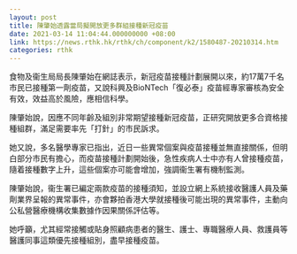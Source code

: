 ```yaml
---
layout: post
title: 陳肇始透露當局擬開放更多群組接種新冠疫苗
date: 2021-03-14 11:04:44.000000000 +08:00
link: https://news.rthk.hk/rthk/ch/component/k2/1580487-20210314.htm
categories: rthk
---
```


食物及衞生局局長陳肇始在網誌表示，新冠疫苗接種計劃展開以來，約17萬7千名市民已接種第一劑疫苗，又說科興及BioNTech「復必泰」疫苗經專家審核為安全有效，效益高於風險，應相信科學。

陳肇始說，因應不同年齡及組別非常期望接種新冠疫苗，正研究開放更多合資格接種組群，滿足需要率先「打針」的巿民訴求。

她又說，多名醫學專家已指出，近日一些異常個案與疫苗接種並無直接關係，但明白部分市民有擔心，而疫苗接種計劃開始後，急性疾病人士中亦有人曾接種疫苗，隨着接種數字上升，這些個案亦可能會增加，強調衞生署有機制監測。

陳肇始說，衞生署已編定兩款疫苗的接種須知，並設立網上系統接收醫護人員及藥劑業界呈報的異常事件，亦會夥拍香港大學就接種後可能出現的異常事件，主動向公私營醫療機構收集數據作因果關係評估等。

她呼籲，尤其經常接觸或貼身照顧病患者的醫生、護士、專職醫療人員、救護員等醫護同事這類優先接種組別，盡早接種疫苗。
